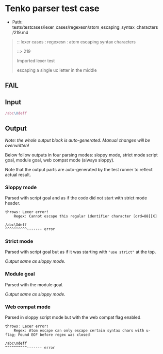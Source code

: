 # Tenko parser test case

- Path: tests/testcases/lexer_cases/regexesn/atom_escaping_syntax_characters/219.md

> :: lexer cases : regexesn : atom escaping syntax characters
>
> ::> 219
>
> Imported lexer test
>
> escaping a single uc letter in the middle

## FAIL

## Input

`````js
/abc\Xdeff
`````

## Output

_Note: the whole output block is auto-generated. Manual changes will be overwritten!_

Below follow outputs in four parsing modes: sloppy mode, strict mode script goal, module goal, web compat mode (always sloppy).

Note that the output parts are auto-generated by the test runner to reflect actual result.

### Sloppy mode

Parsed with script goal and as if the code did not start with strict mode header.

`````
throws: Lexer error!
    Regex: Cannot escape this regular identifier character [ord=88][X]

/abc\Xdeff
^^^^^^^^^^------- error
`````

### Strict mode

Parsed with script goal but as if it was starting with `"use strict"` at the top.

_Output same as sloppy mode._

### Module goal

Parsed with the module goal.

_Output same as sloppy mode._

### Web compat mode

Parsed in sloppy script mode but with the web compat flag enabled.

`````
throws: Lexer error!
    Regex: Atom escape can only escape certain syntax chars with u-flag; Found EOF before regex was closed

/abc\Xdeff
^^^^^^^^^^------- error
`````

